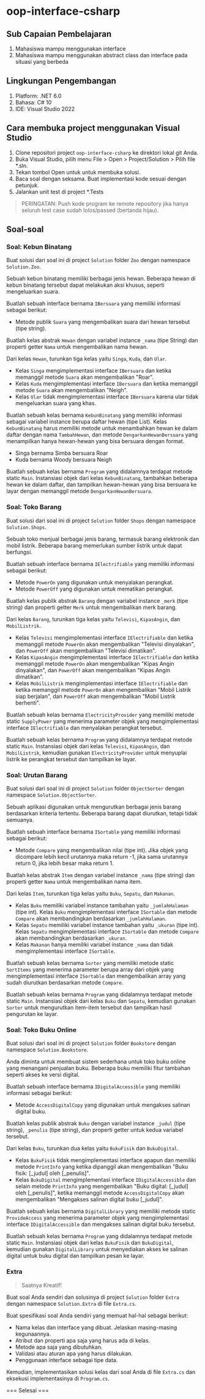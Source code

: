 # oop-interface-csharp

## Sub Capaian Pembelajaran

1. Mahasiswa mampu menggunakan interface
2. Mahasiswa mampu menggunakan abstract class dan interface pada situasi yang berbeda

## Lingkungan Pengembangan

1. Platform: .NET 6.0
2. Bahasa: C# 10
3. IDE: Visual Studio 2022

## Cara membuka project menggunakan Visual Studio

1. Clone repositori project `oop-interface-csharp` ke direktori lokal git Anda.
2. Buka Visual Studio, pilih menu File > Open > Project/Solution > Pilih file *.sln.
3. Tekan tombol Open untuk  untuk membuka solusi.
4. Baca soal dengan seksama. Buat implementasi kode sesuai dengan petunjuk.
6. Jalankan unit test di project *.Tests

> PERINGATAN: Push kode program ke remote repository jika hanya seluruh test case sudah lolos/passed (bertanda hijau).

## Soal-soal

### Soal: Kebun Binatang

Buat solusi dari soal ini di project `Solution` folder `Zoo` dengan namespace `Solution.Zoo`.

Sebuah kebun binatang memiliki berbagai jenis hewan. Beberapa hewan di kebun binatang tersebut dapat melakukan aksi khusus, seperti mengeluarkan suara.

Buatlah sebuah interface bernama `IBersuara` yang memiliki informasi sebagai berikut:
- Metode publik `Suara` yang mengembalikan suara dari hewan tersebut (tipe string).

Buatlah kelas abstrak `Hewan` dengan variabel instance `_nama` (tipe String) dan properti getter `Nama` untuk mengembalikan nama hewan.

Dari kelas `Hewan`, turunkan tiga kelas yaitu `Singa`, `Kuda`, dan `Ular`. 
- Kelas `Singa` mengimplementasi interface `IBersuara` dan ketika memanggil metode `Suara` akan mengembalikan "Roar".
- Kelas `Kuda` mengimplementasi interface `IBersuara` dan ketika memanggil metode `Suara` akan mengembalikan "Neigh".
- Kelas `Ular` tidak mengimplementasi interface `IBersuara` karena ular tidak mengeluarkan suara yang khas.

Buatlah sebuah kelas bernama `KebunBinatang` yang memiliki informasi sebagai variabel instance berupa daftar hewan (tipe List<Hewan>). Kelas `KebunBinatang` harus memiliki metode untuk menambahkan hewan ke dalam daftar dengan nama `TambahHewan`, dan metode `DengarkanHewanBersuara` yang menampilkan hanya hewan-hewan yang bisa bersuara dengan format.

- Singa bernama Simba bersuara Roar
- Kuda bernama Woody bersuara Neigh

Buatlah sebuah kelas bernama `Program` yang didalamnya terdapat metode static `Main`. Instansiasi objek dari kelas `KebunBinatang`, tambahkan beberapa hewan ke dalam daftar, dan tampilkan hewan-hewan yang bisa bersuara ke layar dengan memanggil metode `DengarkanHewanBersuara`.

### Soal: Toko Barang

Buat solusi dari soal ini di project `Solution` folder `Shops` dengan namespace `Solution.Shops`.

Sebuah toko menjual berbagai jenis barang, termasuk barang elektronik dan mobil listrik. Beberapa barang memerlukan sumber listrik untuk dapat berfungsi.

Buatlah sebuah interface bernama `IElectrifiable` yang memiliki informasi sebagai berikut:
- Metode `PowerOn` yang digunakan untuk menyalakan perangkat.
- Metode `PowerOff` yang digunakan untuk mematikan perangkat.

Buatlah kelas publik abstrak `Barang` dengan variabel instance `_merk` (tipe string) dan properti getter `Merk` untuk mengembalikan merk barang.

Dari kelas `Barang`, turunkan tiga kelas yaitu `Televisi`, `KipasAngin`, dan `MobilListrik`. 
- Kelas `Televisi` mengimplementasi interface `IElectrifiable` dan ketika memanggil metode `PowerOn` akan mengembalikan "Televisi dinyalakan", dan `PowerOff` akan mengembalikan "Televisi dimatikan".
- Kelas `KipasAngin` mengimplementasi interface `IElectrifiable` dan ketika memanggil metode `PowerOn` akan mengembalikan "Kipas Angin dinyalakan", dan `PowerOff` akan mengembalikan "Kipas Angin dimatikan".
- Kelas `MobilListrik` mengimplementasi interface `IElectrifiable` dan ketika memanggil metode `PowerOn` akan mengembalikan "Mobil Listrik siap berjalan", dan `PowerOff` akan mengembalikan "Mobil Listrik berhenti".

Buatlah sebuah kelas bernama `ElectricityProvider` yang memiliki metode static `SupplyPower` yang menerima parameter objek yang mengimplementasi interface `IElectrifiable` dan menyalakan perangkat tersebut.

Buatlah sebuah kelas bernama `Program` yang didalamnya terdapat metode static `Main`. Instansiasi objek dari kelas `Televisi`, `KipasAngin`, dan `MobilListrik`, kemudian gunakan `ElectricityProvider` untuk menyuplai listrik ke perangkat tersebut dan tampilkan ke layar.

### Soal: Urutan Barang

Buat solusi dari soal ini di project `Solution` folder `ObjectSorter` dengan namespace `Solution.ObjectSorter`.

Sebuah aplikasi digunakan untuk mengurutkan berbagai jenis barang berdasarkan kriteria tertentu. Beberapa barang dapat diurutkan, tetapi tidak semuanya.

Buatlah sebuah interface bernama `ISortable` yang memiliki informasi sebagai berikut:
- Metode `Compare` yang mengembalikan nilai (tipe int). Jika objek yang dicompare lebih kecil urutannya maka return -1, jika sama urutannya return 0, jika lebih besar maka return 1.

Buatlah kelas abstrak `Item` dengan variabel instance `_nama` (tipe string) dan properti getter `Nama` untuk mengembalikan nama item.

Dari kelas `Item`, turunkan tiga kelas yaitu `Buku`, `Sepatu`, dan `Makanan`. 
- Kelas `Buku` memiliki variabel instance tambahan yaitu `_jumlahHalaman` (tipe int). Kelas `Buku` mengimplementasi interface `ISortable` dan metode `Compare` akan membandingkan berdasarkan `_jumlahHalaman`.
- Kelas `Sepatu` memiliki variabel instance tambahan yaitu `_ukuran` (tipe int). Kelas `Sepatu` mengimplementasi interface `ISortable` dan metode `Compare` akan membandingkan berdasarkan `_ukuran`.
- Kelas `Makanan` hanya memiliki variabel instance `_nama` dan tidak mengimplementasi interface `ISortable`.

Buatlah sebuah kelas bernama `Sorter` yang memiliki metode static `SortItems` yang menerima parameter berupa array dari objek yang mengimplementasi interface `ISortable` dan mengembalikan array yang sudah diurutkan berdasarkan metode `Compare`.

Buatlah sebuah kelas bernama `Program` yang didalamnya terdapat metode static `Main`. Instansiasi objek dari kelas `Buku` dan `Sepatu`, kemudian gunakan `Sorter` untuk mengurutkan item-item tersebut dan tampilkan hasil pengurutan ke layar.

### Soal: Toko Buku Online

Buat solusi dari soal ini di project `Solution` folder `Bookstore` dengan namespace `Solution.Bookstore`.

Anda diminta untuk membuat sistem sederhana untuk toko buku online yang menangani penjualan buku. Beberapa buku memiliki fitur tambahan seperti akses ke versi digital.

Buatlah sebuah interface bernama `IDigitalAccessible` yang memiliki informasi sebagai berikut:
- Metode `AccessDigitalCopy` yang digunakan untuk mengakses salinan digital buku.

Buatlah kelas publik abstrak `Buku` dengan variabel instance `_judul` (tipe string), `_penulis` (tipe string), dan properti getter untuk kedua variabel tersebut.

Dari kelas `Buku`, turunkan dua kelas yaitu `BukuFisik` dan `BukuDigital`. 
- Kelas `BukuFisik` tidak mengimplementasi interface apapun dan memiliki metode `PrintInfo` yang ketika dipanggil akan mengembalikan "Buku fisik: [_judul] oleh [_penulis]".
- Kelas `BukuDigital` mengimplementasi interface `IDigitalAccessible` dan selain metode `PrintInfo` yang mengembalikan "Buku digital: [_judul] oleh [_penulis]", ketika memanggil metode `AccessDigitalCopy` akan mengembalikan "Mengakses salinan digital buku [_judul]".

Buatlah sebuah kelas bernama `DigitalLibrary` yang memiliki metode static `ProvideAccess` yang menerima parameter objek yang mengimplementasi interface `IDigitalAccessible` dan mengakses salinan digital buku tersebut.

Buatlah sebuah kelas bernama `Program` yang didalamnya terdapat metode static `Main`. Instansiasi objek dari kelas `BukuFisik` dan `BukuDigital`, kemudian gunakan `DigitalLibrary` untuk menyediakan akses ke salinan digital untuk buku digital dan tampilkan pesan ke layar.

### Extra

> Saatnya Kreatif!

Buat soal Anda sendiri dan solusinya di project `Solution` folder `Extra` dengan namespace `Solution.Extra` di file `Extra.cs`.

Buat spesifikasi soal Anda sendiri yang memuat hal-hal sebagai berikut:

- Nama kelas dan interface yang dibuat. Jelaskan masing-masing kegunaannya.
- Atribut dan properti apa saja yang harus ada di kelas.
- Metode apa saja yang dibutuhkan.
- Validasi atau aturan apa yang harus dilakukan.
- Penggunaan interface sebagai tipe data.

Kemudian, implementasikan solusi kelas dari soal Anda di file `Extra.cs` dan eksekusi implementasinya di `Program.cs`.

=== Selesai ===


